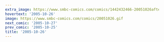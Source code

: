 ```yaml
---
extra_image: https://www.smbc-comics.com/comics/1442432466-20051026after.png
hovertext: '2005-10-26'
image: https://www.smbc-comics.com/comics/20051026.gif
next_comic: '2005-10-27'
prev_comic: '2005-10-25'
title: '2005-10-26'
---
```


